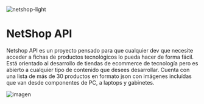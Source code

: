 
![netshop-light](https://github.com/facuhdezz/netshop-api/assets/140118973/061a6b8f-0c66-4739-9d7e-ce962c69297d)<h1>NetShop API</h1>

Netshop API es un proyecto pensado para que cualquier dev que necesite acceder a fichas de productos tecnológicos lo pueda hacer de forma fácil.
Está orientado al desarrollo de tiendas de ecommerce de tecnología pero es abierto a cualquier tipo de contenido que desees desarrollar.
Cuenta con una lista de más de 30 productos en formato json con imágenes incluídas que van desde componentes de PC, a laptops y gabinetes.

![imagen](https://github.com/facuhdezz/netshop-api/assets/140118973/476bed70-d3d7-4207-a0c4-4ea3372086e4)
